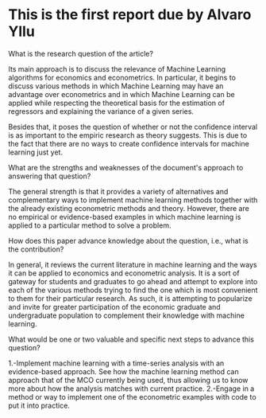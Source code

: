 # This is the first report due by Alvaro Yllu
What is the research question of the article?

Its main approach is to discuss the relevance of Machine Learning algorithms for economics and econometrics.  In particular, it begins to discuss various methods in which Machine Learning may have an advantage over econometrics and in which Machine Learning can be applied while respecting the theoretical basis for the estimation of regressors and explaining the variance of a given series. 

Besides that, it poses the question of whether or not the confidence interval is as important to the empiric research as theory suggests. This is due to the fact that there are no ways to create confidence intervals for machine learning just yet. 

What are the strengths and weaknesses of the document's approach to answering that question?

The general strength is that it provides a variety of alternatives and complementary ways to implement machine learning methods together with the already existing econometric methods and theory. However, there are no empirical or evidence-based examples in which machine learning is applied to a particular method to solve a problem. 

How does this paper advance knowledge about the question, i.e., what is the contribution?

In general, it reviews the current literature in machine learning and the ways it can be applied to economics and econometric analysis. It is a sort of gateway for students and graduates to go ahead and attempt to explore into each of the various methods trying to find the one which is most convenient to them for their particular research. As such, it is attempting to popularize and invite for greater participation of the economic graduate and undergraduate population to complement their knowledge with machine learning. 

What would be one or two valuable and specific next steps to advance this question?

1.-Implement machine learning with a time-series analysis with an evidence-based approach. See how the machine learning method can approach that of the MCO currently being used, thus allowing us to know more about how the analysis matches with current practice. 
2.-Engage in a method or way to implement one of the econometric examples with code to put it into practice. 